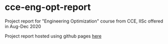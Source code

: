 # cce-eng-opt-report
Project report for "Engineering Optimization" course from CCE, IISc offered in Aug-Dec 2020

Project report hosted using github pages [here](https://karthikvijayakumar.github.io/cce-eng-opt-report/docs/index.html)
